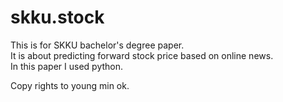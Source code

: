 # skku.stock  
This is for SKKU bachelor's degree paper.  
It is about predicting forward stock price based on online news.  
In this paper I used python.  

Copy rights to young min ok.  
